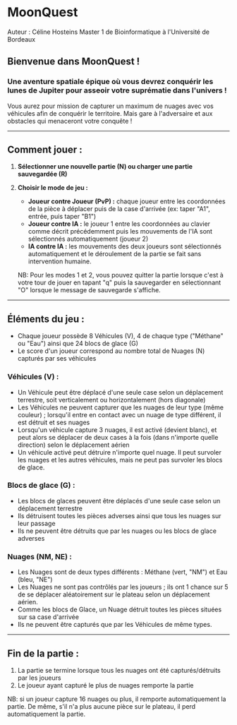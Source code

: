 # MoonQuest
Auteur : Céline Hosteins
Master 1 de Bioinformatique à l'Université de Bordeaux

## Bienvenue dans MoonQuest !
### Une aventure spatiale épique où vous devrez conquérir les lunes de Jupiter pour asseoir votre suprématie dans l'univers !

Vous aurez pour mission de capturer un maximum de nuages avec vos véhicules afin de conquérir le territoire. Mais gare à l'adversaire et aux obstacles qui menaceront votre conquête !

---

## Comment jouer :

1. **Sélectionner une nouvelle partie (N) ou charger une partie sauvegardée (R)**
2. **Choisir le mode de jeu :**
   - **Joueur contre Joueur (PvP) :** chaque joueur entre les coordonnées de la pièce à déplacer puis de la case d'arrivée (ex: taper "A1", entrée, puis taper "B1")
   - **Joueur contre IA :** le joueur 1 entre les coordonnées au clavier comme décrit précédemment puis les mouvements de l'IA sont sélectionnés automatiquement (joueur 2)
   - **IA contre IA :** les mouvements des deux joueurs sont sélectionnés automatiquement et le déroulement de la partie se fait sans intervention humaine.

   NB: Pour les modes 1 et 2, vous pouvez quitter la partie lorsque c'est à votre tour de jouer en tapant "q" puis la sauvegarder en sélectionnant "O" lorsque le message de sauvegarde s'affiche.

---

## Éléments du jeu :
- Chaque joueur possède 8 Véhicules (V), 4 de chaque type ("Méthane" ou "Eau") ainsi que 24 blocs de glace (G)
- Le score d'un joueur correspond au nombre total de Nuages (N) capturés par ses véhicules

### Véhicules (V) :
- Un Véhicule peut être déplacé d'une seule case selon un déplacement terrestre, soit verticalement ou horizontalement (hors diagonale)
- Les Véhicules ne peuvent capturer que les nuages de leur type (même couleur) ; lorsqu'il entre en contact avec un nuage de type différent, il est détruit et ses nuages
- Lorsqu'un véhicule capture 3 nuages, il est activé (devient blanc), et peut alors se déplacer de deux cases à la fois (dans n'importe quelle direction) selon le déplacement aérien
- Un véhicule activé peut détruire n'importe quel nuage. Il peut survoler les nuages et les autres véhicules, mais ne peut pas survoler les blocs de glace.

### Blocs de glace (G) :
- Les blocs de glaces peuvent être déplacés d'une seule case selon un déplacement terrestre
- Ils détruisent toutes les pièces adverses ainsi que tous les nuages sur leur passage
- Ils ne peuvent être détruits que par les nuages ou les blocs de glace adverses

### Nuages (NM, NE) :
- Les Nuages sont de deux types différents : Méthane (vert, "NM") et Eau (bleu, "NE")
- Les Nuages ne sont pas contrôlés par les joueurs ; ils ont 1 chance sur 5 de se déplacer aléatoirement sur le plateau selon un déplacement aérien.
- Comme les blocs de Glace, un Nuage détruit toutes les pièces situées sur sa case d'arrivée
- Ils ne peuvent être capturés que par les Véhicules de même types.

---

## Fin de la partie :
1. La partie se termine lorsque tous les nuages ont été capturés/détruits par les joueurs
2. Le joueur ayant capturé le plus de nuages remporte la partie

NB: si un joueur capture 16 nuages ou plus, il remporte automatiquement la partie. De même, s'il n'a plus aucune pièce sur le plateau, il perd automatiquement la partie.

